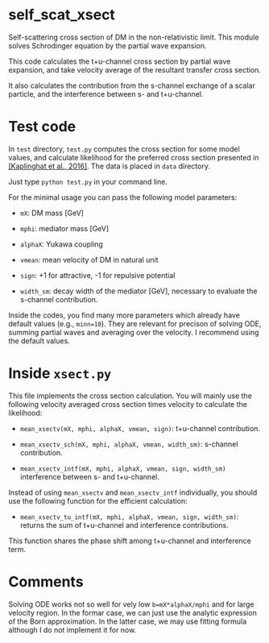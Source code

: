 # self_scat_xsect
Self-scattering cross section of DM in the non-relativistic limit.
This module solves Schrodinger equation by the partial wave expansion.

This code calculates the t+u-channel cross section by partial wave expansion, and take velocity average of the resultant transfer cross section.

It also calculates the contribution from the s-channel exchange of a scalar particle, and the interference between s- and t+u-channel.

# Test code
In ```test``` directory, ```test.py``` computes the cross section for some model values, and calculate likelihood for the preferred cross section presented in [[Kaplinghat et al., 2016]](https://link.aps.org/doi/10.1103/PhysRevLett.116.041302).
The data is placed in ```data``` directory.

Just type ```python test.py``` in your command line.

For the minimal usage you can pass the following model parameters:

- ```mX```: DM mass [GeV]

- ```mphi```: mediator mass [GeV]

- ```alphaX```: Yukawa coupling

- ```vmean```: mean velocity of DM in natural unit

- ```sign```: +1 for attractive, -1 for repulsive potential

- ```width_sm```: decay width of the mediator [GeV], necessary to evaluate the s-channel contribution.

Inside the codes, you find many more parameters which already have default values (e.g., ```minn=10```).
They are relevant for precison of solving ODE, summing partial waves and averaging over the velocity.
I recommend using the default values.

# Inside ```xsect.py```
This file implements the cross section calculation.
You will mainly use the following velocity averaged cross section times velocity to calculate the likelihood:

- ```mean_xsectv(mX, mphi, alphaX, vmean, sign)```:
t+u-channel contribution. 

- ```mean_xsectv_sch(mX, mphi, alphaX, vmean, width_sm)```:
s-channel contribution.

- ```mean_xsectv_intf(mX, mphi, alphaX, vmean, sign, width_sm)```
interference between s- and t+u-channel.

Instead of using ```mean_xsectv``` and ```mean_xsectv_intf``` individually, you should use the following function for the efficient calculation:

- ```mean_xsectv_tu_intf(mX, mphi, alphaX, vmean, sign, width_sm)```: returns the sum of t+u-channel and interference contributions.

This function shares the phase shift among t+u-channel and interference term.

# Comments
Solving ODE works not so well for vely low ```b=mX*alphaX/mphi``` and for large velocity region.
In the formar case, we can just use the analytic expression of the Born approximation.
In the latter case, we may use fitting formula although I do not implement it for now.
